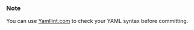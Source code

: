 <!-- usedin: [ _rails/deployment/padrino-stacks-v1.md] -->


### Note

You can use [Yamllint.com](http://yamllint.com/) to check your YAML syntax before committing.




